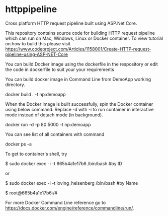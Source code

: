 # httppipeline
Cross platform HTTP request pipeline built using ASP.Net Core.

This repository contains source code for building HTTP request pipeline which can run on Mac, Windows, Linux or Docker container. To view tutorial on how to build this please visit https://www.codeproject.com/Articles/1158001/Create-HTTP-request-pipeline-using-ASP-NET-Core

You can build Docker image using the dockerfile in the respository or edit the code in dockerfile to suit your your requirements

You can build docker image in Command Line from DemoApp working directory.

  docker build . -t np:demoapp

When  the Docker image is built successfully, spin the Docker  container using below command. Replace -d with -i to run container in interactive mode instead of detach mode (in background).

  docker run -d -p 80:5000 -t np:demoapp

You can see list of all containers with command

  docker ps -a
  
To get to container's shell, try

  $ sudo docker exec -i -t 665b4a1e17b6 /bin/bash #by ID
  
  or
  
  $ sudo docker exec -i -t loving_heisenberg /bin/bash #by Name
  
  $ root@665b4a1e17b6:/#

For more Docker Command Line reference go to https://docs.docker.com/engine/reference/commandline/run/.
